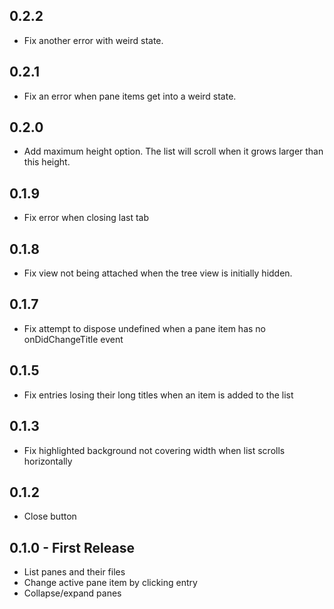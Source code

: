 ## 0.2.2
* Fix another error with weird state.

## 0.2.1
* Fix an error when pane items get into a weird state.

## 0.2.0
* Add maximum height option. The list will scroll when it grows larger than this height.

## 0.1.9
* Fix error when closing last tab

## 0.1.8
* Fix view not being attached when the tree view is initially hidden.

## 0.1.7
* Fix attempt to dispose undefined when a pane item has no onDidChangeTitle event

## 0.1.5
* Fix entries losing their long titles when an item is added to the list

## 0.1.3
* Fix highlighted background not covering width when list scrolls horizontally

## 0.1.2
* Close button

## 0.1.0 - First Release
* List panes and their files
* Change active pane item by clicking entry
* Collapse/expand panes
